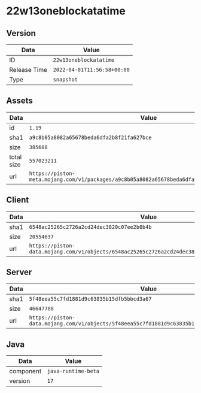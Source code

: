 # 22w13oneblockatatime

## Version

|**Data**        | **Value**                 |
|----------------|-------------------------|
| ID   | ```22w13oneblockatatime```   |
| Release Time   | ```2022-04-01T11:56:58+00:00```   |
| Type   | ```snapshot```   |

## Assets

|**Data**        | **Value**                 |
|----------------|-------------------------|
| id   | ```1.19```   |
| sha1   | ```a9c8b05a8082a65678beda6dfa2b8f21fa627bce```   |
| size   | ```385608```   |
| total size  | ```557023211```  |
| url       | ```https://piston-meta.mojang.com/v1/packages/a9c8b05a8082a65678beda6dfa2b8f21fa627bce/1.19.json``` |

## Client

|**Data**        | **Value**                 |
|----------------|-------------------------|
| sha1   | ```6548ac25265c2726a2cd24dec3820c07ee2b0b4b```   |
| size   | ```20554637```   |
| url       | ```https://piston-data.mojang.com/v1/objects/6548ac25265c2726a2cd24dec3820c07ee2b0b4b/client.jar``` |

## Server

|**Data**        | **Value**                 |
|----------------|-------------------------|
| sha1   | ```5f48eea55c7fd1881d9c63835b15dfb5bbcd3a67```   |
| size   | ```46647788```   |
| url       | ```https://piston-data.mojang.com/v1/objects/5f48eea55c7fd1881d9c63835b15dfb5bbcd3a67/server.jar``` |

## Java

|**Data**        | **Value**                 |
|----------------|-------------------------|
| component   | ```java-runtime-beta```   |
| version   | ```17```   |